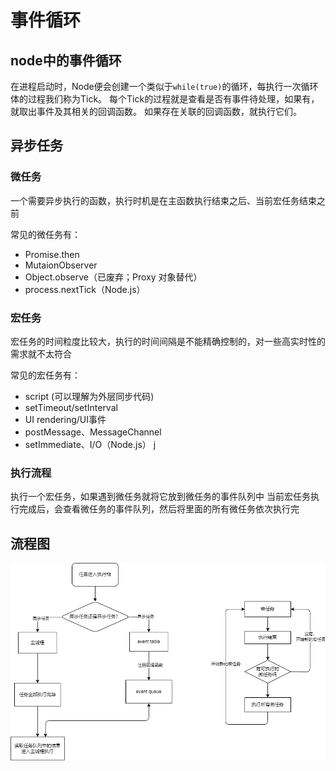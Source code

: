 # 事件循环

## node中的事件循环

在进程启动时，Node便会创建一个类似于`while(true)`的循环，每执行一次循环体的过程我们称为Tick。
每个Tick的过程就是查看是否有事件待处理，如果有，就取出事件及其相关的回调函数。
如果存在关联的回调函数，就执行它们。

## 异步任务

### 微任务

一个需要异步执行的函数，执行时机是在主函数执行结束之后、当前宏任务结束之前

常见的微任务有：

- Promise.then
- MutaionObserver
- Object.observe（已废弃；Proxy 对象替代）
- process.nextTick（Node.js）

### 宏任务

宏任务的时间粒度比较大，执行的时间间隔是不能精确控制的，对一些高实时性的需求就不太符合

常见的宏任务有：

- script (可以理解为外层同步代码)
- setTimeout/setInterval
- UI rendering/UI事件
- postMessage、MessageChannel
- setImmediate、I/O（Node.js）
j
### 执行流程

执行一个宏任务，如果遇到微任务就将它放到微任务的事件队列中
当前宏任务执行完成后，会查看微任务的事件队列，然后将里面的所有微任务依次执行完


## 流程图
![](./eventLoop.png)